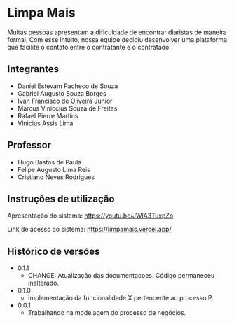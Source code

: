 # Limpa Mais

  Muitas pessoas apresentam a dificuldade de encontrar diaristas de maneira formal. Com esse intuito, nossa equipe decidiu desenvolver uma plataforma que facilite o contato entre o contratante e o contratado.

## Integrantes

* Daniel Estevam Pacheco de Souza
* Gabriel Augusto Souza Borges
* Ivan Francisco de Oliveira Junior
* Marcus Viniccius Souza de Freitas
* Rafael Pierre Martins
* Vinicius Assis Lima

## Professor

* Hugo Bastos de Paula
* Felipe Augusto Lima Reis
* Cristiano Neves Rodrigues

## Instruções de utilização

Apresentação do sistema: https://youtu.be/JWlA3TuxpZo

Link de acesso ao sistema: https://limpamais.vercel.app/

## Histórico de versões

* 0.1.1
    * CHANGE: Atualização das documentacoes. Código permaneceu inalterado.
* 0.1.0
    * Implementação da funcionalidade X pertencente ao processo P.
* 0.0.1
    * Trabalhando na modelagem do processo de negócios.

